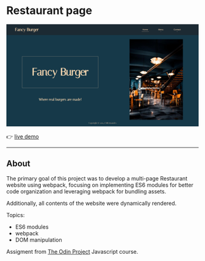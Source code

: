 # Restaurant page

![](restaurant-screenshot.png "")


:point_right: [live demo](https://cmfernandes.github.io/restaurant-page/) 

---


## About

The primary goal of this project was to develop a multi-page Restaurant website using webpack, focusing on implementing ES6 modules for better code organization and leveraging webpack for bundling assets. 

Additionally, all contents of the website were dynamically rendered.


Topics:
- ES6 modules
- webpack
- DOM manipulation


Assigment from [The Odin Project](https://www.theodinproject.com/lessons/node-path-javascript-restaurant-page#project-solution) Javascript course.